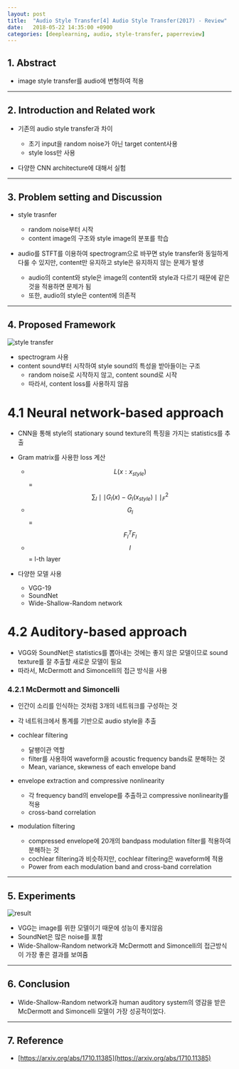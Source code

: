 ```yaml
---
layout: post
title:  "Audio Style Transfer[4] Audio Style Transfer(2017) - Review"
date:   2018-05-22 14:35:00 +0900
categories: [deeplearning, audio, style-transfer, paperreview]
---
```


## 1. Abstract
- image style transfer를 audio에 변형하여 적용

-----

## 2. Introduction and Related work
- 기존의 audio style transfer과 차이
    - 초기 input을 random noise가 아닌 target content사용
    - style loss만 사용

- 다양한 CNN architecture에 대해서 실험

-----

## 3. Problem setting and Discussion
- style trasnfer
    - random noise부터 시작
    - content image의 구조와 style image의 분포를 학습

- audio를 STFT를 이용하여 spectrogram으로 바꾸면 style transfer와 동일하게 다룰 수 있지만, content만 유지하고 style은 유지하지 않는 문제가 발생
    - audio의 content와 style은 image의 content와 style과 다르기 때문에 같은 것을 적용하면 문제가 됨
    - 또한, audio의 style은 content에 의존적

-----

## 4. Proposed Framework
![style transfer](https://files.slack.com/files-pri/T1J7SCHU7-FAUM8904W/archi.png?pub_secret=fc4b33dde8)
- spectrogram 사용
- content sound부터 시작하여 style sound의 특성을 받아들이는 구조
    - random noise로 시작하지 않고, content sound로 시작
    - 따라서, content loss를 사용하지 않음

# 4.1 Neural network-based approach
- CNN을 통해 style의 stationary sound texture의 특징을 가지는 statistics를 추출
- Gram matrix를 사용한 loss 계산
    - $$L(x:x_{style})$$ = $$\sum_{l} \mid \mid G_{l}(x) - G_{l}(x_{style}) \mid \mid_{F}^2$$
    - $$G_l$$ = $$F_l^T F_l$$
    - $$l$$ = l-th layer

- 다양한 모델 사용
    - VGG-19
    - SoundNet
    - Wide-Shallow-Random network

# 4.2 Auditory-based approach
- VGG와 SoundNet은 statistics를 뽑아내는 것에는 좋지 않은 모델이므로 sound texture를 잘 추출할 새로운 모델이 필요
- 따라서, McDermott and Simoncelli의 접근 방식을 사용

### 4.2.1 McDermott and Simoncelli
- 인간이 소리를 인식하는 것처럼 3개의 네트워크를 구성하는 것
- 각 네트워크에서 통계를 기반으로 audio style을 추출

- cochlear filtering
    - 달팽이관 역할
    - filter를 사용하여 waveform을 acoustic frequency bands로 분해하는 것
    - Mean, variance, skewness of each envelope band

- envelope extraction and compressive nonlinearity
    - 각 frequency band의 envelope를 추출하고 compressive nonlinearity를 적용
    - cross-band correlation


- modulation filtering
    - compressed envelope에 20개의 bandpass modulation filter를 적용하여 분해하는 것
    - cochlear filtering과 비슷하지만, cochlear filtering은 waveform에 적용
    - Power from each modulation band and cross-band correlation

-----

## 5. Experiments
![result](https://files.slack.com/files-pri/T1J7SCHU7-FATQDTK98/result.png?pub_secret=845b051614)
- VGG는 image를 위한 모델이기 때문에 성능이 좋지않음
- SoundNet은 많은 noise를 포함
- Wide-Shallow-Random network과 McDermott and Simoncelli의 접근방식이 가장 좋은 결과를 보여줌

-----

## 6. Conclusion
- Wide-Shallow-Random network과 human auditory system의 영감을 받은 McDermott and Simoncelli 모델이 가장 성공적이었다.

-----

## 7. Reference
- [https://arxiv.org/abs/1710.11385](https://arxiv.org/abs/1710.11385)
